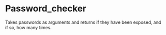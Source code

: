 # Password_checker
Takes passwords as arguments and returns if they have been exposed, and if so, how many times.
